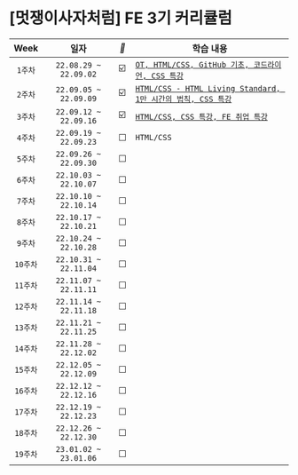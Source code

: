 #  [멋쟁이사자처럼] FE 3기 커리큘럼 


| Week | 일자 | *🐢* | 학습 내용 | 
| :-----------: | :-----------: | -- | ------------ | 
| ```1주차``` | ```22.08.29 ~ 22.09.02``` | ☑️ | [```OT, HTML/CSS, GitHub 기초, 코드라이언, CSS 특강```](https://github.com/chaeryun0/FrontendSchool_3/tree/main/1%EC%A3%BC%EC%B0%A8) |
| ```2주차``` | ```22.09.05 ~ 22.09.09``` | ☑️ | [```HTML/CSS - HTML Living Standard, 1만 시간의 법칙, CSS 특강```](https://github.com/chaeryun0/FrontendSchool_3/tree/main/2%EC%A3%BC%EC%B0%A8)
| ```3주차``` | ```22.09.12 ~ 22.09.16``` | ☑️ | [```HTML/CSS, CSS 특강, FE 취업 특강```](https://github.com/chaeryun0/FrontendSchool_3/tree/main/3%EC%A3%BC%EC%B0%A8) |
| ```4주차``` | ```22.09.19 ~ 22.09.23``` | ☐ |```HTML/CSS```|
| ```5주차``` | ```22.09.26 ~ 22.09.30``` | ☐ |  |
| ```6주차``` | ```22.10.03 ~ 22.10.07``` | ☐ |  |
| ```7주차``` | ```22.10.10 ~ 22.10.14``` | ☐ |  |
| ```8주차``` | ```22.10.17 ~ 22.10.21``` | ☐ |  |
| ```9주차``` | ```22.10.24 ~ 22.10.28``` | ☐ |  |
| ```10주차``` | ```22.10.31 ~ 22.11.04``` | ☐ |  |
| ```11주차``` | ```22.11.07 ~ 22.11.11``` | ☐ |  |
| ```12주차``` | ```22.11.14 ~ 22.11.18``` | ☐ |  |
| ```13주차``` | ```22.11.21 ~ 22.11.25``` | ☐ |  |
| ```14주차``` | ```22.11.28 ~ 22.12.02``` | ☐ |  |
| ```15주차``` | ```22.12.05 ~ 22.12.09``` | ☐ |  |
| ```16주차``` | ```22.12.12 ~ 22.12.16``` | ☐ |  |
| ```17주차``` | ```22.12.19 ~ 22.12.23``` | ☐ |  |
| ```18주차``` | ```22.12.26 ~ 22.12.30``` | ☐ |  |
| ```19주차``` | ```23.01.02 ~ 23.01.06``` | ☐ |  |

